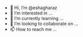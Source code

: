- 👋 Hi, I’m @eshagharaz
- 👀 I’m interested in ...
- 🌱 I’m currently learning ...
- 💞️ I’m looking to collaborate on ...
- 📫 How to reach me ...

<!---
eshagharaz/eshagharaz is a ✨ special ✨ repository because its `README.md` (this file) appears on your GitHub profile.
You can click the Preview link to take a look at your changes.
--->
